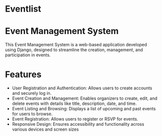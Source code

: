 # Eventlist

# Event Management System
This Event Management System is a web-based application developed using Django, designed to streamline the creation, management, and participation in events.

 # Features
- User Registration and Authentication: Allows users to create accounts and securely log in.
- Event Creation and Management: Enables organizers to create, edit, and delete events with details like title, description, date, and time.
- Event Listing and Browsing: Displays a list of upcoming and past events for users to browse.
- Event Registration: Allows users to register or RSVP for events.
- Responsive Design: Ensures accessibility and functionality across various devices and screen sizes
